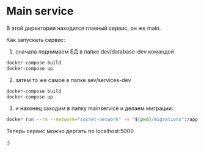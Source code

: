 # Main service

В этой директории находится главный сервис, он же main.

Как запускать сервис:

1) сначала поднимаем БД в папке dev/database-dev командой 
```bash
docker-compose build
docker-compose up
```
2) затем то же самое в папке sev/services-dev
```bash
docker-compose build
docker-compose up
```
3) и наконец заходим в папку mainservice и делаем миграции:
```bash
docker run --rm --network="socnet-network" -v "$(pwd)/migrations":/app liquibase/liquibase:4.19.0 --defaultsFile=/app/dev.properties update
```

Теперь сервис можно дергать по localhost:5000 

:)

